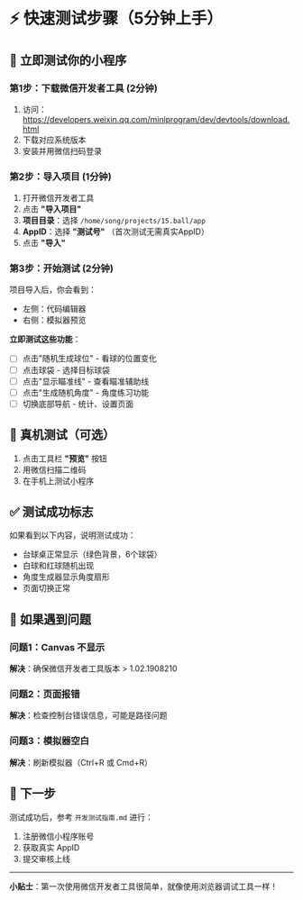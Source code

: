 # ⚡ 快速测试步骤（5分钟上手）

## 🚀 立即测试你的小程序

### 第1步：下载微信开发者工具 (2分钟)
1. 访问：https://developers.weixin.qq.com/miniprogram/dev/devtools/download.html
2. 下载对应系统版本
3. 安装并用微信扫码登录

### 第2步：导入项目 (1分钟)
1. 打开微信开发者工具
2. 点击 **"导入项目"**
3. **项目目录**：选择 `/home/song/projects/15.ball/app`
4. **AppID**：选择 **"测试号"** （首次测试无需真实AppID）
5. 点击 **"导入"**

### 第3步：开始测试 (2分钟)
项目导入后，你会看到：
- 左侧：代码编辑器
- 右侧：模拟器预览

**立即测试这些功能**：
- [ ] 点击"随机生成球位" - 看球的位置变化
- [ ] 点击球袋 - 选择目标球袋
- [ ] 点击"显示瞄准线" - 查看瞄准辅助线
- [ ] 点击"生成随机角度" - 角度练习功能
- [ ] 切换底部导航 - 统计、设置页面

## 📱 真机测试（可选）
1. 点击工具栏 **"预览"** 按钮
2. 用微信扫描二维码
3. 在手机上测试小程序

## ✅ 测试成功标志
如果看到以下内容，说明测试成功：
- 台球桌正常显示（绿色背景，6个球袋）
- 白球和红球随机出现
- 角度生成器显示角度扇形
- 页面切换正常

## 🔧 如果遇到问题

### 问题1：Canvas 不显示
**解决**：确保微信开发者工具版本 > 1.02.1908210

### 问题2：页面报错
**解决**：检查控制台错误信息，可能是路径问题

### 问题3：模拟器空白
**解决**：刷新模拟器（Ctrl+R 或 Cmd+R）

## 🎯 下一步
测试成功后，参考 `开发测试指南.md` 进行：
1. 注册微信小程序账号
2. 获取真实 AppID
3. 提交审核上线

---

**小贴士**：第一次使用微信开发者工具很简单，就像使用浏览器调试工具一样！ 